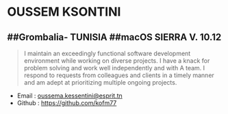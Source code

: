 OUSSEM KSONTINI
=======

##Grombalia- TUNISIA 
##macOS SIERRA V. 10.12
-------

>I maintain an exceedingly functional software development environment while working on diverse projects.
>I have a knack for problem solving and work well independently and with A team. 
>I respond to requests from colleagues and clients in a timely manner and am adept at prioritizing multiple ongoing projects.



   *	Email : oussema.kessentini@esprit.tn
   *	Github : https://github.com/kofm77

